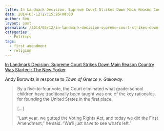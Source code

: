 ```yaml
---
title: In Landmark Decision, Supreme Court Strikes Down Main Reason Country Was Started
date: 2014-05-12T17:15:26+00:00
author: Ben
layout: post
permalink: /2014/05/12/in-landmark-decision-supreme-court-strikes-down-main-reason-country-was-started/
categories:
  - Politics
tags:
  - first amendment
  - religion
---
```

[In Landmark Decision, Supreme Court Strikes Down Main Reason Country Was Started : The New Yorker](http://www.newyorker.com/online/blogs/borowitzreport/2014/05/in-landmark-decision-supreme-court-strikes-down-main-reason-country-was-started.html).

Andy Borowitz in response to _Town of Greece v. Galloway_.

> By a five-to-four vote, the Court eliminated what grade-school children have traditionally been taught was one of the key rationales for founding the United States in the first place. 
> 
> [...]
> 
> “Last year, we gutted the Voting Rights Act, and today we did the First Amendment,” he said. “We’ll just have to see what’s left.”